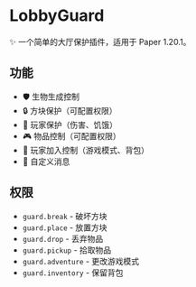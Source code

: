 # LobbyGuard

✨ 一个简单的大厅保护插件，适用于 Paper 1.20.1。

## 功能

- 🛡️ 生物生成控制
- 🔒 方块保护（可配置权限）
- 🧍 玩家保护（伤害、饥饿）
- 🎮 物品控制（可配置权限）
- 🚪 玩家加入控制（游戏模式、背包）
- 💬 自定义消息

## 权限

- `guard.break` - 破坏方块
- `guard.place` - 放置方块
- `guard.drop` - 丢弃物品
- `guard.pickup` - 拾取物品
- `guard.adventure` - 更改游戏模式
- `guard.inventory` - 保留背包